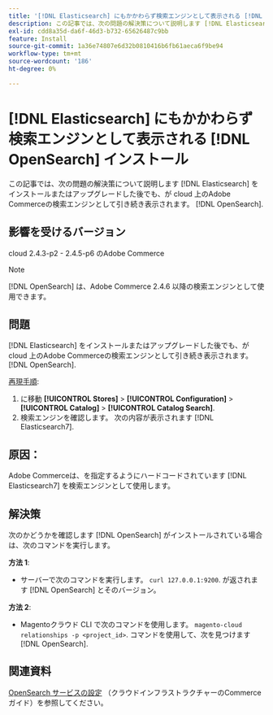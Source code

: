 ```yaml
---
title: '[!DNL Elasticsearch] にもかかわらず検索エンジンとして表示される [!DNL OpenSearch] インストール'
description: この記事では、次の問題の解決策について説明します [!DNL Elasticsearch] をインストールまたはアップグレードした後でも、が cloud 上のAdobe Commerceの検索エンジンとして引き続き表示されます。 [!DNL OpenSearch].
exl-id: cdd8a35d-da6f-46d3-b732-65626487c9bb
feature: Install
source-git-commit: 1a36e74807e6d32b0810416b6fb61aeca6f9be94
workflow-type: tm+mt
source-wordcount: '186'
ht-degree: 0%

---
```


# [!DNL Elasticsearch] にもかかわらず検索エンジンとして表示される [!DNL OpenSearch] インストール

この記事では、次の問題の解決策について説明します [!DNL Elasticsearch] をインストールまたはアップグレードした後でも、が cloud 上のAdobe Commerceの検索エンジンとして引き続き表示されます。 [!DNL OpenSearch].

## 影響を受けるバージョン

cloud 2.4.3-p2 - 2.4.5-p6 のAdobe Commerce

>[!NOTE]
>
>[!DNL OpenSearch] は、Adobe Commerce 2.4.6 以降の検索エンジンとして使用できます。

## 問題

[!DNL Elasticsearch] をインストールまたはアップグレードした後でも、が cloud 上のAdobe Commerceの検索エンジンとして引き続き表示されます。 [!DNL OpenSearch].

<u>再現手順</u>:

1. に移動 **[!UICONTROL Stores]** > **[!UICONTROL Configuration]** > **[!UICONTROL Catalog]** > **[!UICONTROL Catalog Search]**.
1. 検索エンジンを確認します。 次の内容が表示されます [!DNL Elasticsearch7].

## 原因：

Adobe Commerceは、を指定するようにハードコードされています [!DNL Elasticsearch7] を検索エンジンとして使用します。

## 解決策

次のかどうかを確認します [!DNL OpenSearch] がインストールされている場合は、次のコマンドを実行します。

**方法 1**:

* サーバーで次のコマンドを実行します。 `curl 127.0.0.1:9200`. が返されます [!DNL OpenSearch] とそのバージョン。

**方法 2**:

* Magentoクラウド CLI で次のコマンドを使用します。 `magento-cloud relationships -p <project_id>`. コマンドを使用して、次を見つけます [!DNL OpenSearch].

## 関連資料

[OpenSearch サービスの設定](https://experienceleague.adobe.com/docs/commerce-cloud-service/user-guide/configure/service/opensearch.html) （クラウドインフラストラクチャーのCommerce ガイド）を参照してください。
